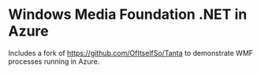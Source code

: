 # Windows Media Foundation .NET in Azure

Includes a fork of <https://github.com/OfItselfSo/Tanta> to demonstrate WMF processes running in Azure.

